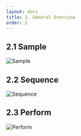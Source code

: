 ```yaml
---
layout: docs
title: 2. Général Overview
order: 2
---
```


## 2.1 Sample
![Sample](https://lh3.google.com/u/1/d/1FE2SJ_EDCO_bUt7UZJ1hqd3S59AK2-7S=w1920-h500-iv1)
## 2.2 Sequence
![Sequence](https://lh3.google.com/u/1/d/15DNJi9hXgaQv33wjlfuk99KiA9tZjj_J=w1920-h500-iv1)
## 2.3 Perform
![Perform](https://lh3.google.com/u/1/d/13A9ON6KkB0kaSnyVO2o7j6BpTLJTSOML=w1920-h495-iv1)
